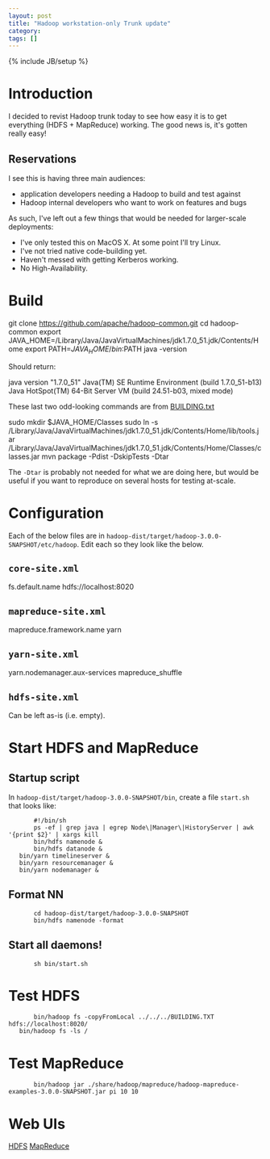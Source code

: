 ```yaml
---
layout: post
title: "Hadoop workstation-only Trunk update"
category: 
tags: []
---
```

{% include JB/setup %}

# Introduction

I decided to revist Hadoop trunk today to see how easy it is to get
everything (HDFS + MapReduce) working. The good news is, it's gotten
really easy!

## Reservations

I see this is having three main audiences:
- application developers needing a Hadoop to build and test against
- Hadoop internal developers who want to work on features and bugs

As such, I've left out a few things that would be needed for
larger-scale deployments:

- I've only tested this on MacOS X. At some point I'll try Linux.
- I've not tried native code-building yet.
- Haven't messed with getting Kerberos working.
- No High-Availability.

# Build

  git clone https://github.com/apache/hadoop-common.git
  cd hadoop-common
  export JAVA_HOME=/Library/Java/JavaVirtualMachines/jdk1.7.0_51.jdk/Contents/Home
  export PATH=$JAVA_HOME/bin:$PATH
  java -version	   

Should return:
   
   java version "1.7.0_51"
   Java(TM) SE Runtime Environment (build 1.7.0_51-b13)
   Java HotSpot(TM) 64-Bit Server VM (build 24.51-b03, mixed mode)

These last two odd-looking commands are from
[BUILDING.txt](https://github.com/apache/hadoop-common/blob/a1bb521c766895fadd507ea1147c6cb935da07c4/BUILDING.txt)
	   
   sudo mkdir $JAVA_HOME/Classes
   sudo ln -s /Library/Java/JavaVirtualMachines/jdk1.7.0_51.jdk/Contents/Home/lib/tools.jar /Library/Java/JavaVirtualMachines/jdk1.7.0_51.jdk/Contents/Home/Classes/classes.jar
    mvn package -Pdist -DskipTests -Dtar

The ```-Dtar``` is probably not needed for what we are doing here, but
would be useful if you want to reproduce on several hosts for testing at-scale.

# Configuration

Each of the below files are in
```hadoop-dist/target/hadoop-3.0.0-SNAPSHOT/etc/hadoop```. Edit each
so they look like the below.

## ```core-site.xml```

   <configuration>
      <property>
        <name>fs.default.name</name>
        <value>hdfs://localhost:8020</value>
      </property>
   </configuration>


## ```mapreduce-site.xml```

   <configuration>
      <property>
         <name>mapreduce.framework.name</name>
	 <value>yarn</value>
      </property>
   </configuration>

## ```yarn-site.xml```

   <configuration>
       <property>
          <name>yarn.nodemanager.aux-services</name>
          <value>mapreduce_shuffle</value>
       </property>
   </configuration>

## ```hdfs-site.xml```

Can be left as-is (i.e. empty).

# Start HDFS and MapReduce

## Startup script

In ```hadoop-dist/target/hadoop-3.0.0-SNAPSHOT/bin```, create a file
```start.sh``` that looks like:

           #!/bin/sh
           ps -ef | grep java | egrep Node\|Manager\|HistoryServer | awk '{print $2}' | xargs kill
           bin/hdfs namenode &
           bin/hdfs datanode &
	   bin/yarn timelineserver &
	   bin/yarn resourcemanager &
	   bin/yarn nodemanager &

## Format NN

           cd hadoop-dist/target/hadoop-3.0.0-SNAPSHOT           
           bin/hdfs namenode -format 	       

## Start all daemons!

           sh bin/start.sh

# Test HDFS

           bin/hadoop fs -copyFromLocal ../../../BUILDING.TXT hdfs://localhost:8020/
	   bin/hadoop fs -ls /

# Test MapReduce

           bin/hadoop jar ./share/hadoop/mapreduce/hadoop-mapreduce-examples-3.0.0-SNAPSHOT.jar pi 10 10

# Web UIs

[HDFS](http://localhost:50070)
[MapReduce](http://localhost:8088)

